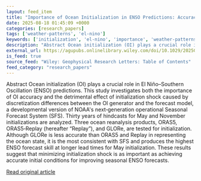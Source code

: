```yaml
---
layout: feed_item
title: "Importance of Ocean Initialization in ENSO Predictions: Accuracy Versus Consistency"
date: 2025-08-18 01:45:09 +0000
categories: [research_papers]
tags: ['weather-patterns', 'el-nino']
keywords: ['initialization', 'el-nino', 'importance', 'weather-patterns', 'ocean']
description: "Abstract Ocean initialization (OI) plays a crucial role in El Niño–Southern Oscillation (ENSO) predictions"
external_url: https://agupubs.onlinelibrary.wiley.com/doi/10.1029/2025GL116972?af=R
is_feed: true
source_feed: "Wiley: Geophysical Research Letters: Table of Contents"
feed_category: "research_papers"
---
```


Abstract Ocean initialization (OI) plays a crucial role in El Niño–Southern Oscillation (ENSO) predictions. This study investigates both the importance of OI accuracy and the detrimental effect of initialization shock caused by discretization differences between the OI generator and the forecast model, a developmental version of NOAA's next‐generation operational Seasonal Forecast System (SFS). Thirty years of hindcasts for May and November initializations are analyzed. Three ocean reanalysis products, ORAS5, ORAS5‐Replay (hereafter “Replay”), and GLORe, are tested for initialization. Although GLORe is less accurate than ORAS5 and Replay in representing the ocean state, it is the most consistent with SFS and produces the highest ENSO forecast skill at longer lead times for May initialization. These results suggest that minimizing initialization shock is as important as achieving accurate initial conditions for improving seasonal ENSO forecasts.

[Read original article](https://agupubs.onlinelibrary.wiley.com/doi/10.1029/2025GL116972?af=R)
